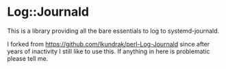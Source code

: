 # Log::Journald

This is a library providing all the bare essentials to log to systemd-journald.

I forked from https://github.com/lkundrak/perl-Log-Journald since after years of inactivity I still like to use this.
If anything in here is problematic please tell me.
